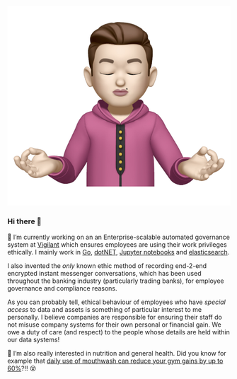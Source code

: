 ![](./assets/memoji.jpg)

### Hi there 👋

🔭 I’m currently working on an an Enterprise-scalable automated governance system at [Vigilant](https://github.com/VigilantApps) which ensures employees are using their work privileges ethically. I mainly work in [Go](https://go.dev), [dotNET](https://dot.net), [Jupyter notebooks](https://jupyter.org/) and [elasticsearch](https://www.elastic.co/).

I also invented the _only_ known ethic method of recording end-2-end encrypted instant messenger conversations, which has been used throughout the banking industry (particularly trading banks), for employee governance and compliance reasons.

As you can probably tell, ethical behaviour of employees who have _special access_ to data and assets is something of particular interest to me personally. I believe companies are responsible for ensuring their staff do not misuse company systems for their own personal or financial gain. We owe a duty of care (and respect) to the people whose details are held within our data systems!

🌱 I’m also really interested in nutrition and general health. Did you know for example that [daily use of mouthwash can reduce your gym gains by up to 60%](https://is.gd/AYIwxr)?!! 😵
